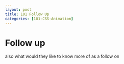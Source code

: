```yaml
---
layout: post
title: 101 Follow Up
categories: [101-CSS-Animation]
---
```


# Follow up

also what would they like to know more of as a follow on
